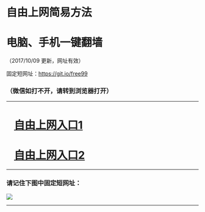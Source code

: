 ﻿# 自由上网简易方法

# 电脑、手机一键翻墙

（2017/10/09 更新，网址有效）

固定短网址：https://git.io/free99

### （微信如打不开，请转到浏览器打开）


***





# &nbsp;&nbsp; <a href="http://ft920924692.fwq-tz-1001.info/fwqtz01.html?t=100900128138 " target="_blank">自由上网入口1</a>
# &nbsp;&nbsp; <a href="http://ft2398921962.fwq-tz-1002.info/fwqtz02.html?t=100900128644 " target="_blank">自由上网入口2</a>
***

### 请记住下图中固定短网址：

<img src="https://s3-us-west-2.amazonaws.com/fwq-1001/yjfq-20170905okok.png" /> 


***


